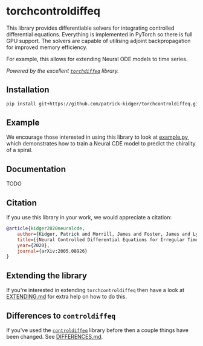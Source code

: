 # torchcontroldiffeq
This library provides differentiable solvers for integrating controlled differential equations. Everything is implemented in PyTorch so there is full GPU support. The solvers are capable of utilising adjoint backpropagation for improved memory efficiency.

For example, this allows for extending Neural ODE models to time series.

_Powered by the excellent [`torchdiffeq`](https://github.com/rtqichen/torchdiffeq) library._

## Installation

```bash
pip install git+https://github.com/patrick-kidger/torchcontroldiffeq.git
```

## Example
We encourage those interested in using this library to look at [example.py](./example/example.py), which demonstrates how to train a Neural CDE model to predict the chirality of a spiral.

## Documentation

TODO

## Citation
If you use this library in your work, we would appreciate a citation:

```bibtex
@article{kidger2020neuralcde,
    author={Kidger, Patrick and Morrill, James and Foster, James and Lyons, Terry},
    title={{Neural Controlled Differential Equations for Irregular Time Series}},
    year={2020},
    journal={arXiv:2005.08926}
}
```

## Extending the library
If you're interested in extending `torchcontroldiffeq` then have a look at [EXTENDING.md](./EXTENDING.md) for extra help on how to do this.

## Differences to `controldiffeq`
If you've used the [`controldiffeq`](https://github.com/patrick-kidger/NeuralCDE/tree/master/controldiffeq) library before then a couple things have been changed. See [DIFFERENCES.md](./DIFFERENCES.md).